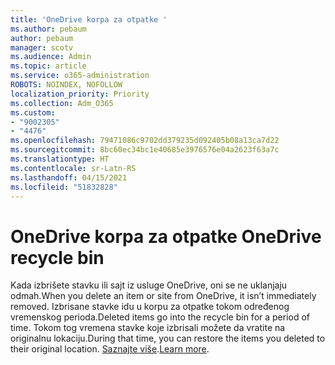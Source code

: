 ```yaml
---
title: 'OneDrive korpa za otpatke '
ms.author: pebaum
author: pebaum
manager: scotv
ms.audience: Admin
ms.topic: article
ms.service: o365-administration
ROBOTS: NOINDEX, NOFOLLOW
localization_priority: Priority
ms.collection: Adm_O365
ms.custom:
- "9002305"
- "4476"
ms.openlocfilehash: 79471086c9702dd379235d092405b08a13ca7d22
ms.sourcegitcommit: 8bc60ec34bc1e40685e3976576e04a2623f63a7c
ms.translationtype: HT
ms.contentlocale: sr-Latn-RS
ms.lasthandoff: 04/15/2021
ms.locfileid: "51832828"
---
```

# <a name="onedrive-recycle-bin"></a><span data-ttu-id="3237d-102">OneDrive korpa za otpatke </span><span class="sxs-lookup"><span data-stu-id="3237d-102">OneDrive recycle bin</span></span>

<span data-ttu-id="3237d-103">Kada izbrišete stavku ili sajt iz usluge OneDrive, oni se ne uklanjaju odmah.</span><span class="sxs-lookup"><span data-stu-id="3237d-103">When you delete an item or site from OneDrive, it isn’t immediately removed.</span></span> <span data-ttu-id="3237d-104">Izbrisane stavke idu u korpu za otpatke tokom određenog vremenskog perioda.</span><span class="sxs-lookup"><span data-stu-id="3237d-104">Deleted items go into the recycle bin for a period of time.</span></span> <span data-ttu-id="3237d-105">Tokom tog vremena stavke koje izbrisali možete da vratite na originalnu lokaciju.</span><span class="sxs-lookup"><span data-stu-id="3237d-105">During that time, you can restore the items you deleted to their original location.</span></span> <span data-ttu-id="3237d-106">[Saznajte više](https://support.office.com/article/restore-deleted-files-or-folders-in-onedrive-949ada80-0026-4db3-a953-c99083e6a84f?ui=en-US&rs=en-US&ad=US).</span><span class="sxs-lookup"><span data-stu-id="3237d-106">[Learn more](https://support.office.com/article/restore-deleted-files-or-folders-in-onedrive-949ada80-0026-4db3-a953-c99083e6a84f?ui=en-US&rs=en-US&ad=US).</span></span>
